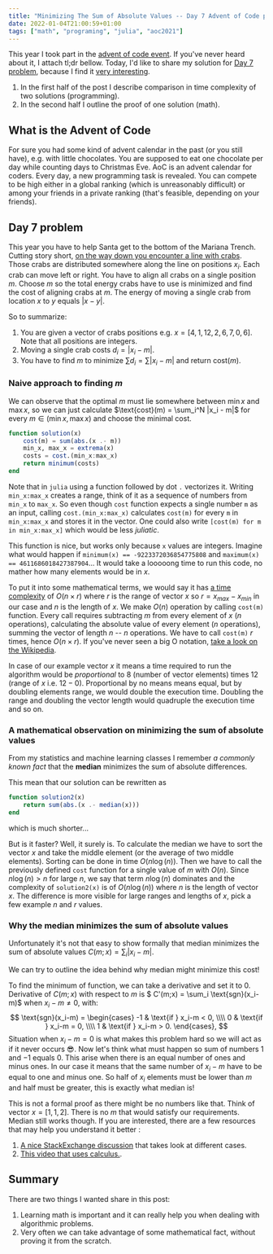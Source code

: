 ```yaml
---
title: "Minimizing The Sum of Absolute Values -- Day 7 Advent of Code part 1 🎄"
date: 2022-01-04T21:00:59+01:00
tags: ["math", "programing", "julia", "aoc2021"]
---
```


This year I took part in the [advent of code event](https://adventofcode.com/).
If you've never heard about it, I attach tl;dr bellow.
Today, I'd like to share my solution for [Day 7 problem](https://adventofcode.com/2021/day/7), because I find it [very interesting](https://c.tenor.com/cU06Rf0SxeEAAAAC/rhel1-captain-obvious.gif).

1. In the first half of the post I describe comparison in time complexity of two solutions (programming).
2. In the second half I outline the proof of one solution (math).

## What is the Advent of Code

For sure you had some kind of advent calendar in the past (or you still have), e.g. with little chocolates.
You are supposed to eat one chocolate per day while counting days to Christmas Eve.
AoC is an advent calendar for coders.
Every day, a new programming task is revealed.
You can compete to be high either in a global ranking (which is unreasonably difficult) or among your friends in a private ranking (that's feasible, depending on your friends).

## Day 7 problem

This year you have to help Santa get to the bottom of the Mariana Trench.
Cutting story short, [on the way down you encounter a line with crabs](https://adventofcode.com/2021/day/7).
Those crabs are distributed somewhere along the line on positions $x_i$.
Each crab can move left or right.
You have to align all crabs on a single position $m$.
Choose $m$ so the total energy crabs have to use is minimized and find the cost of aligning crabs at $m$.
The energy of moving a single crab from location $x$ to $y$ equals $|x - y|$.

So to summarize:

1. You are given a vector of crabs positions e.g. $x = [4, 1, 12, 2, 6, 7, 0, 6]$. Note that all positions are integers.
2. Moving a single crab costs $d_i = |x_i - m|$.
3. You have to find $m$ to minimize $\sum d_i = \sum |x_i - m|$ and return $\text{cost}(m)$.

### Naive approach to finding $m$

We can observe that the optimal $m$ must lie somewhere between $\min x$ and $\max x$, so we can just calculate $\text{cost}(m) = \sum_i^N |x_i - m|$ for every $m \in (\min x, \max x)$ and choose the minimal cost.

```julia
function solution(x)
    cost(m) = sum(abs.(x .- m))
    min_x, max_x = extrema(x)
    costs = cost.(min_x:max_x)
    return minimum(costs)
end
```

Note that in `julia` using a function followed by dot `.` vectorizes it.
Writing `min_x:max_x` creates a range, think of it as a sequence of numbers from `min_x` to `max_x`.
So even though `cost` function expects a single number `m` as an input, calling `cost.(min_x:max_x)` calculates `cost(m)` for every `m` in `min_x:max_x` and stores it in the vector.
One could also write `[cost(m) for m in min_x:max_x]` which would be less _juliatic_.

This function is nice, but works only because `x` values are integers.
Imagine what would happen if `minimum(x) == -9223372036854775808` and `maximum(x) == 4611686018427387904`...
It would take a looooong time to run this code, no mather how many elements would be in $x$.

To put it into some mathematical terms, we would say it has [a time complexity](https://en.wikipedia.org/wiki/Time_complexity) of $O(n \times r)$ where $r$ is the range of vector $x$ so $r = x_{max} - x_{min}$ in our case and $n$ is the length of $x$.
We make $O(n)$ operation by calling `cost(m)` function.
Every call requires subtracting $m$ from every element of $x$ ($n$ operations), calculating the absolute value of every element ($n$ operations), summing the vector of length $n$ -- $n$ operations.
We have to call `cost(m)` $r$ times, hence $O(n \times r)$.
If you've never seen a big O notation, [take a look on the Wikipedia](https://en.wikipedia.org/wiki/Big_O_notation).

In case of our example vector $x$ it means a time required to run the algorithm would be _proportional_ to $8$ (number of vector elements) times $12$ (range of $x$ i.e. $12 - 0$).
Proportional by no means means equal, but by doubling elements range, we would double the execution time.
Doubling the range and doubling the vector length would quadruple the execution time and so on.

### A mathematical observation on minimizing the sum of absolute values

From my statistics and machine learning classes I remember _a commonly known fact_ that the **median** minimizes the sum of absolute differences.

This mean that our solution can be rewritten as

```julia
function solution2(x)
    return sum(abs.(x .- median(x)))
end
```

which is much shorter...

But is it faster?
Well, it surely is.
To calculate the median we have to sort the vector $x$ and take the middle element (or the average of two middle elements).
Sorting can be done in time $O(n\log(n))$.
Then we have to call the previously defined `cost` function for a single value of $m$ with $O(n)$.
Since $n\log(n) > n$ for large $n$, we say that term $n\log(n)$ dominates and the complexity of `solution2(x)` is of $O(n\log(n))$ where $n$ is the length of vector $x$.
The difference is more visible for large ranges and lengths of $x$, pick a few example $n$ and $r$ values.

### Why the median minimizes the sum of absolute values

Unfortunately it's not that easy to show formally that median minimizes the sum of absolute values $C(m;x) = \sum_i |x_i-m|$.

We can try to outline the idea behind why median might minimize this cost!

To find the minimum of function, we can take a derivative and set it to $0$.
Derivative of $C(m;x)$ with respect to $m$ is $ C'(m;x) = \sum_i \text{sgn}(x_i-m)$ when $x_i-m \neq 0$, with:
$$
\text{sgn}(x_i-m) = \begin{cases}
 -1 & \text{if } x_i-m < 0, \\\\ 0 & \text{if } x_i-m = 0, \\\\ 1 & \text{if } x_i-m > 0.
\end{cases},
$$
Situation when $x_i -m = 0$ is what makes this problem hard so we will act as if it never occurs 😎.
Now let's think what must happen so sum of numbers $1$ and $-1$ equals $0$.
This arise when there is an equal number of ones and minus ones.
In our case it means that the same number of $x_i-m$ have to be equal to one and minus one.
So half of $x_i$ elements must be lower than $m$ and half must be greater, this is exactly what median is!

This is not a formal proof as there might be no numbers like that.
Think of vector $x = [1, 1, 2]$.
There is no $m$ that would satisfy our requirements.
Median still works though.
If you are interested, there are a few resources that may help you understand it better :

1. [A nice StackExchange discussion](https://math.stackexchange.com/questions/113270/the-median-minimizes-the-sum-of-absolute-deviations-the-ell-1-norm) that takes look at different cases.
2. [This video that uses calculus.](https://www.youtube.com/watch?v=Skwtx8b3gsA).

## Summary

There are two things I wanted share in this post:

1. Learning math is important and it can really help you when dealing with algorithmic problems.
2. Very often we can take advantage of some mathematical fact, without proving it from the scratch.
